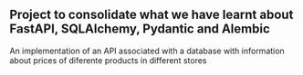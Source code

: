 ## Project to consolidate what we have learnt about FastAPI, SQLAlchemy, Pydantic and Alembic

An implementation of an API associated with a database with information about prices of diferente products in different stores
